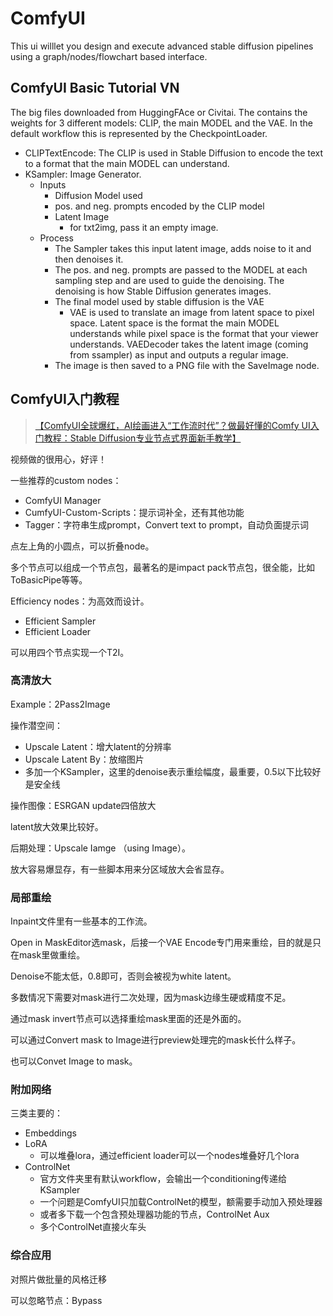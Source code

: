 # ComfyUI

This ui willlet you design and execute advanced stable diffusion pipelines using a graph/nodes/flowchart based interface.

## ComfyUI Basic Tutorial VN

The big files downloaded from HuggingFAce or Civitai. The contains the weights for 3 different models: CLIP, the main MODEL and the VAE. In the default workflow this is represented by the CheckpointLoader.

- CLIPTextEncode: The CLIP is used in Stable Diffusion to encode the text to a format that the main MODEL can understand.
- KSampler: Image Generator.
  - Inputs
    - Diffusion Model used
    - pos. and neg. prompts encoded by the CLIP model
    - Latent Image
      - for txt2img, pass it an empty image.
  - Process
    - The Sampler takes this input latent image, adds noise to it and then denoises it.
    - The pos. and neg. prompts are passed to the MODEL at each sampling step and are used to guide the denoising. The denoising is how Stable Diffusion generates images.
    - The final model used by stable diffusion is the VAE
      - VAE is used to translate an image from latent space to pixel space. Latent space is the format the main MODEL understands while pixel space is the format that your viewer understands. VAEDecoder takes the latent image (coming from ssampler) as input and outputs a regular image.
    - The image is then saved to a PNG file with the SaveImage node.

## ComfyUI入门教程

> [【ComfyUI全球爆红，AI绘画进入“工作流时代”？做最好懂的Comfy UI入门教程：Stable Diffusion专业节点式界面新手教学】](https://www.bilibili.com/video/BV1D7421N7xN/?share_source=copy_web&vd_source=724ca2fcd803a56b1646d6d28e65b820)

视频做的很用心，好评！

一些推荐的custom nodes：

- ComfyUI Manager
- CumfyUI-Custom-Scripts：提示词补全，还有其他功能
- Tagger：字符串生成prompt，Convert text to prompt，自动负面提示词

点左上角的小圆点，可以折叠node。

多个节点可以组成一个节点包，最著名的是impact pack节点包，很全能，比如ToBasicPipe等等。

Efficiency nodes：为高效而设计。

- Efficient Sampler
- Efficient Loader

可以用四个节点实现一个T2I。

### 高清放大

Example：2Pass2Image

操作潜空间：

- Upscale Latent：增大latent的分辨率
- Upscale Latent By：放缩图片
- 多加一个KSampler，这里的denoise表示重绘幅度，最重要，0.5以下比较好是安全线

操作图像：ESRGAN update四倍放大

latent放大效果比较好。

后期处理：Upscale Iamge （using Image）。

放大容易爆显存，有一些脚本用来分区域放大会省显存。

### 局部重绘

Inpaint文件里有一些基本的工作流。

Open in MaskEditor选mask，后接一个VAE Encode专门用来重绘，目的就是只在mask里做重绘。

Denoise不能太低，0.8即可，否则会被视为white latent。

多数情况下需要对mask进行二次处理，因为mask边缘生硬或精度不足。

通过mask invert节点可以选择重绘mask里面的还是外面的。

可以通过Convert mask to Image进行preview处理完的mask长什么样子。

也可以Convet Image to mask。

### 附加网络

三类主要的：

- Embeddings
- LoRA
  - 可以堆叠lora，通过efficient loader可以一个nodes堆叠好几个lora
- ControlNet
  - 官方文件夹里有默认workflow，会输出一个conditioning传递给KSampler
  - 一个问题是ComfyUI只加载ControlNet的模型，额需要手动加入预处理器
  - 或者多下载一个包含预处理器功能的节点，ControlNet Aux
  - 多个ControlNet直接火车头

### 综合应用

对照片做批量的风格迁移

可以忽略节点：Bypass
